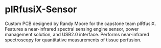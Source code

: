 # pIRfusiX-Sensor

Custom PCB designed by Randy Moore for the capstone team pIRfusiX. Features a near-infrared spectral sensing engine sensor, power management solution, and USB2.0 interface. Performs near-infrared spectroscopy for quantitative measurements of tissue perfusion. 
